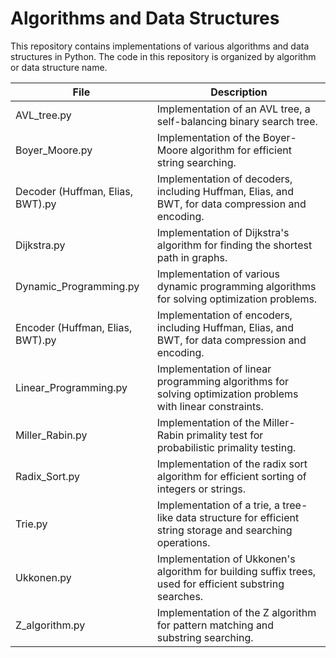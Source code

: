 # Algorithms and Data Structures

This repository contains implementations of various algorithms and data structures in Python. The code in this repository is organized by algorithm or data structure name.

| File                          | Description                                                           |
|-------------------------------|-----------------------------------------------------------------------|
| AVL_tree.py                   | Implementation of an AVL tree, a self-balancing binary search tree.    |
| Boyer_Moore.py                | Implementation of the Boyer-Moore algorithm for efficient string searching.      |
| Decoder (Huffman, Elias, BWT).py | Implementation of decoders, including Huffman, Elias, and BWT, for data compression and encoding.|
| Dijkstra.py                   | Implementation of Dijkstra's algorithm for finding the shortest path in graphs.  |
| Dynamic_Programming.py        | Implementation of various dynamic programming algorithms for solving optimization problems.              |
| Encoder (Huffman, Elias, BWT).py | Implementation of encoders, including Huffman, Elias, and BWT, for data compression and encoding.|
| Linear_Programming.py         | Implementation of linear programming algorithms for solving optimization problems with linear constraints.                       |
| Miller_Rabin.py               | Implementation of the Miller-Rabin primality test for probabilistic primality testing.|
| Radix_Sort.py                 | Implementation of the radix sort algorithm for efficient sorting of integers or strings.                            |
| Trie.py                       | Implementation of a trie, a tree-like data structure for efficient string storage and searching operations.|
| Ukkonen.py                    | Implementation of Ukkonen's algorithm for building suffix trees, used for efficient substring searches.       |
| Z_algorithm.py                | Implementation of the Z algorithm for pattern matching and substring searching.                |
